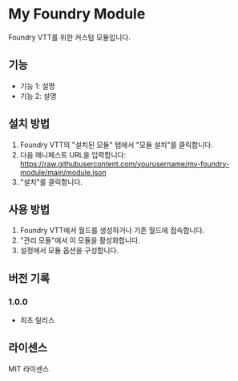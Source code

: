 # My Foundry Module

Foundry VTT를 위한 커스텀 모듈입니다.

## 기능

- 기능 1: 설명
- 기능 2: 설명

## 설치 방법

1. Foundry VTT의 "설치된 모듈" 탭에서 "모듈 설치"를 클릭합니다.
2. 다음 매니페스트 URL을 입력합니다: https://raw.githubusercontent.com/yourusername/my-foundry-module/main/module.json
3. "설치"를 클릭합니다.

## 사용 방법

1. Foundry VTT에서 월드를 생성하거나 기존 월드에 접속합니다.
2. "관리 모듈"에서 이 모듈을 활성화합니다.
3. 설정에서 모듈 옵션을 구성합니다.

## 버전 기록

### 1.0.0
- 최초 릴리스

## 라이센스

MIT 라이센스 